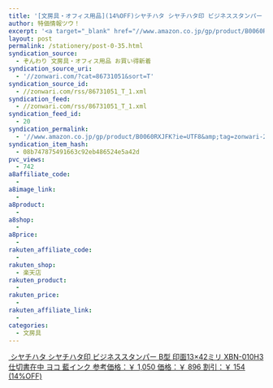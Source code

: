 ```yaml
---
title: '[文房具・オフィス用品](14%OFF)シヤチハタ シヤチハタ印 ビジネススタンパー B型 印面13×42ミリ XBN-010H3 仕切書在中 ヨコ 藍インク ￥896'
author: 特価情報ツウ！
excerpt: '<a target="_blank" href="//www.amazon.co.jp/gp/product/B0060RXJFK?ie=UTF8&amp;tag=zonwari-22&amp;linkCode=as2&amp;camp=247&amp;creative=7399&amp;creativeASIN=B0060RXJFK"><img src="//ecx.images-amazon.com/images/I/41gUR7TOtkL._SL100_.jpg"><br>&#12471;&#12516;&#12481;&#12495;&#12479; &#12471;&#12516;&#12481;&#12495;&#12479;&#21360; &#12499;&#12472;&#12493;&#12473;&#12473;&#12479;&#12531;&#12497;&#12540; B&#22411; &#21360;&#38754;13&times;42&#12511;&#12522; XBN-010H3 &#20181;&#20999;&#26360;&#22312;&#20013; &#12520;&#12467; &#34253;&#12452;&#12531;&#12463;<br>&#21442;&#32771;&#20385;&#26684;&#65306;&#65509; 1,050<br>&#20385;&#26684;&#65306;&#65509; 896<br>&#21106;&#24341;&#65306;&#65509; 154 (14%OFF)</a>'
layout: post
permalink: /stationery/post-0-35.html
syndication_source:
  - ぞんわり 文房具・オフィス用品 お買い得新着
syndication_source_uri:
  - '//zonwari.com/?cat=86731051&sort=T'
syndication_source_id:
  - //zonwari.com/rss/86731051_T_1.xml
syndication_feed:
  - //zonwari.com/rss/86731051_T_1.xml
syndication_feed_id:
  - 20
syndication_permalink:
  - '//www.amazon.co.jp/gp/product/B0060RXJFK?ie=UTF8&amp;tag=zonwari-22&amp;linkCode=as2&amp;camp=247&amp;creative=7399&amp;creativeASIN=B0060RXJFK'
syndication_item_hash:
  - 08b747875491663c92eb486524e5a42d
pvc_views:
  - 742
a8affiliate_code:
  -
a8image_link:
  -
a8product:
  -
a8shop:
  -
a8price:
  -
rakuten_affiliate_code:
  -
rakuten_shop:
  - 楽天店
rakuten_product:
  -
rakuten_price:
  -
rakuten_affiliate_link:
  -
categories:
  - 文房具
---
```

[<img src='//i0.wp.com/ecx.images-amazon.com/images/I/41gUR7TOtkL._SL150_.jpg?w=546' title="" alt="" data-recalc-dims="1" />
シヤチハタ シヤチハタ印 ビジネススタンパー B型 印面13×42ミリ XBN-010H3 仕切書在中 ヨコ 藍インク
参考価格：￥ 1,050
価格：￥ 896
割引：￥ 154 (14%OFF)][1]

 [1]: //www.amazon.co.jp/gp/product/B0060RXJFK?ie=UTF8&#038;tag=tokkajohotsu-22&#038;linkCode=as2&#038;camp=247&#038;creative=7399&#038;creativeASIN=B0060RXJFK